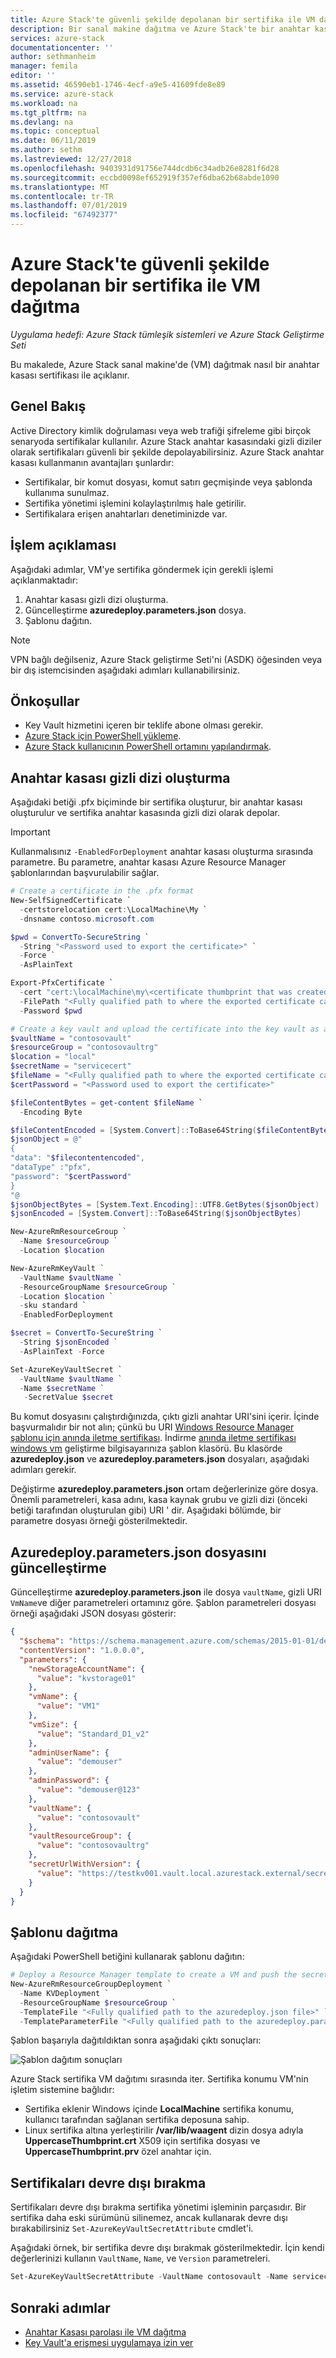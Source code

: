 ```yaml
---
title: Azure Stack'te güvenli şekilde depolanan bir sertifika ile VM dağıtma | Microsoft Docs
description: Bir sanal makine dağıtma ve Azure Stack'te bir anahtar kasası kullanarak bir sertifika üzerine gönderme hakkında bilgi edinin
services: azure-stack
documentationcenter: ''
author: sethmanheim
manager: femila
editor: ''
ms.assetid: 46590eb1-1746-4ecf-a9e5-41609fde8e89
ms.service: azure-stack
ms.workload: na
ms.tgt_pltfrm: na
ms.devlang: na
ms.topic: conceptual
ms.date: 06/11/2019
ms.author: sethm
ms.lastreviewed: 12/27/2018
ms.openlocfilehash: 9403931d91756e744dcdb6c34adb26e8281f6d28
ms.sourcegitcommit: eccbd0098ef652919f357ef6dba62b68abde1090
ms.translationtype: MT
ms.contentlocale: tr-TR
ms.lasthandoff: 07/01/2019
ms.locfileid: "67492377"
---
```

# <a name="deploy-a-vm-with-a-securely-stored-certificate-on-azure-stack"></a>Azure Stack'te güvenli şekilde depolanan bir sertifika ile VM dağıtma 

*Uygulama hedefi: Azure Stack tümleşik sistemleri ve Azure Stack Geliştirme Seti*

Bu makalede, Azure Stack sanal makine'de (VM) dağıtmak nasıl bir anahtar kasası sertifikası ile açıklanır.

## <a name="overview"></a>Genel Bakış

Active Directory kimlik doğrulaması veya web trafiği şifreleme gibi birçok senaryoda sertifikalar kullanılır. Azure Stack anahtar kasasındaki gizli diziler olarak sertifikaları güvenli bir şekilde depolayabilirsiniz. Azure Stack anahtar kasası kullanmanın avantajları şunlardır:

* Sertifikalar, bir komut dosyası, komut satırı geçmişinde veya şablonda kullanıma sunulmaz.
* Sertifika yönetimi işlemini kolaylaştırılmış hale getirilir.
* Sertifikalara erişen anahtarları denetiminizde var.

## <a name="process-description"></a>İşlem açıklaması

Aşağıdaki adımlar, VM'ye sertifika göndermek için gerekli işlemi açıklanmaktadır:

1. Anahtar kasası gizli dizi oluşturma.
2. Güncelleştirme **azuredeploy.parameters.json** dosya.
3. Şablonu dağıtın.

> [!NOTE]
> VPN bağlı değilseniz, Azure Stack geliştirme Seti'ni (ASDK) öğesinden veya bir dış istemcisinden aşağıdaki adımları kullanabilirsiniz.

## <a name="prerequisites"></a>Önkoşullar

* Key Vault hizmetini içeren bir teklife abone olması gerekir.
* [Azure Stack için PowerShell yükleme](../operator/azure-stack-powershell-install.md).
* [Azure Stack kullanıcının PowerShell ortamını yapılandırmak](azure-stack-powershell-configure-user.md).

## <a name="create-a-key-vault-secret"></a>Anahtar kasası gizli dizi oluşturma

Aşağıdaki betiği .pfx biçiminde bir sertifika oluşturur, bir anahtar kasası oluşturulur ve sertifika anahtar kasasında gizli dizi olarak depolar.

> [!IMPORTANT]
> Kullanmalısınız `-EnabledForDeployment` anahtar kasası oluşturma sırasında parametre. Bu parametre, anahtar kasası Azure Resource Manager şablonlarından başvurulabilir sağlar.

```powershell
# Create a certificate in the .pfx format
New-SelfSignedCertificate `
  -certstorelocation cert:\LocalMachine\My `
  -dnsname contoso.microsoft.com

$pwd = ConvertTo-SecureString `
  -String "<Password used to export the certificate>" `
  -Force `
  -AsPlainText

Export-PfxCertificate `
  -cert "cert:\localMachine\my\<certificate thumbprint that was created in the previous step>" `
  -FilePath "<Fully qualified path to where the exported certificate can be stored>" `
  -Password $pwd

# Create a key vault and upload the certificate into the key vault as a secret
$vaultName = "contosovault"
$resourceGroup = "contosovaultrg"
$location = "local"
$secretName = "servicecert"
$fileName = "<Fully qualified path to where the exported certificate can be stored>"
$certPassword = "<Password used to export the certificate>"

$fileContentBytes = get-content $fileName `
  -Encoding Byte

$fileContentEncoded = [System.Convert]::ToBase64String($fileContentBytes)
$jsonObject = @"
{
"data": "$filecontentencoded",
"dataType" :"pfx",
"password": "$certPassword"
}
"@
$jsonObjectBytes = [System.Text.Encoding]::UTF8.GetBytes($jsonObject)
$jsonEncoded = [System.Convert]::ToBase64String($jsonObjectBytes)

New-AzureRmResourceGroup `
  -Name $resourceGroup `
  -Location $location

New-AzureRmKeyVault `
  -VaultName $vaultName `
  -ResourceGroupName $resourceGroup `
  -Location $location `
  -sku standard `
  -EnabledForDeployment

$secret = ConvertTo-SecureString `
  -String $jsonEncoded `
  -AsPlainText -Force

Set-AzureKeyVaultSecret `
  -VaultName $vaultName `
  -Name $secretName `
   -SecretValue $secret
```

Bu komut dosyasını çalıştırdığınızda, çıktı gizli anahtar URI'sini içerir. İçinde başvurmalıdır bir not alın; çünkü bu URI [Windows Resource Manager şablonu için anında iletme sertifikası](https://github.com/Azure/AzureStack-QuickStart-Templates/tree/master/201-vm-windows-pushcertificate). İndirme [anında iletme sertifikası windows vm](https://github.com/Azure/AzureStack-QuickStart-Templates/tree/master/201-vm-windows-pushcertificate) geliştirme bilgisayarınıza şablon klasörü. Bu klasörde **azuredeploy.json** ve **azuredeploy.parameters.json** dosyaları, aşağıdaki adımları gerekir.

Değiştirme **azuredeploy.parameters.json** ortam değerlerinize göre dosya. Önemli parametreleri, kasa adını, kasa kaynak grubu ve gizli dizi (önceki betiği tarafından oluşturulan gibi) URI ' dir. Aşağıdaki bölümde, bir parametre dosyası örneği gösterilmektedir.

## <a name="update-the-azuredeployparametersjson-file"></a>Azuredeploy.parameters.json dosyasını güncelleştirme

Güncelleştirme **azuredeploy.parameters.json** ile dosya `vaultName`, gizli URI `VmName`ve diğer parametreleri ortamınız göre. Şablon parametreleri dosyası örneği aşağıdaki JSON dosyası gösterir:

```json
{
  "$schema": "https://schema.management.azure.com/schemas/2015-01-01/deploymentParameters.json#",
  "contentVersion": "1.0.0.0",
  "parameters": {
    "newStorageAccountName": {
      "value": "kvstorage01"
    },
    "vmName": {
      "value": "VM1"
    },
    "vmSize": {
      "value": "Standard_D1_v2"
    },
    "adminUserName": {
      "value": "demouser"
    },
    "adminPassword": {
      "value": "demouser@123"
    },
    "vaultName": {
      "value": "contosovault"
    },
    "vaultResourceGroup": {
      "value": "contosovaultrg"
    },
    "secretUrlWithVersion": {
      "value": "https://testkv001.vault.local.azurestack.external/secrets/testcert002/82afeeb84f4442329ce06593502e7840"
    }
  }
}
```

## <a name="deploy-the-template"></a>Şablonu dağıtma

Aşağıdaki PowerShell betiğini kullanarak şablonu dağıtın:

```powershell
# Deploy a Resource Manager template to create a VM and push the secret onto it
New-AzureRmResourceGroupDeployment `
  -Name KVDeployment `
  -ResourceGroupName $resourceGroup `
  -TemplateFile "<Fully qualified path to the azuredeploy.json file>" `
  -TemplateParameterFile "<Fully qualified path to the azuredeploy.parameters.json file>"
```

Şablon başarıyla dağıtıldıktan sonra aşağıdaki çıktı sonuçları:

![Şablon dağıtım sonuçları](media/azure-stack-key-vault-push-secret-into-vm/deployment-output.png)

Azure Stack sertifika VM dağıtımı sırasında iter. Sertifika konumu VM'nin işletim sistemine bağlıdır:

* Sertifika eklenir Windows içinde **LocalMachine** sertifika konumu, kullanıcı tarafından sağlanan sertifika deposuna sahip.
* Linux sertifika altına yerleştirilir **/var/lib/waagent** dizin dosya adıyla **UppercaseThumbprint.crt** X509 için sertifika dosyası ve **UppercaseThumbprint.prv**  özel anahtar için.

## <a name="retire-certificates"></a>Sertifikaları devre dışı bırakma

Sertifikaları devre dışı bırakma sertifika yönetimi işleminin parçasıdır. Bir sertifika daha eski sürümünü silinemez, ancak kullanarak devre dışı bırakabilirsiniz `Set-AzureKeyVaultSecretAttribute` cmdlet'i.

Aşağıdaki örnek, bir sertifika devre dışı bırakmak gösterilmektedir. İçin kendi değerlerinizi kullanın `VaultName`, `Name`, ve `Version` parametreleri.

```powershell
Set-AzureKeyVaultSecretAttribute -VaultName contosovault -Name servicecert -Version e3391a126b65414f93f6f9806743a1f7 -Enable 0
```

## <a name="next-steps"></a>Sonraki adımlar

* [Anahtar Kasası parolası ile VM dağıtma](azure-stack-key-vault-deploy-vm-with-secret.md)
* [Key Vault'a erişmesi uygulamaya izin ver](azure-stack-key-vault-sample-app.md)
